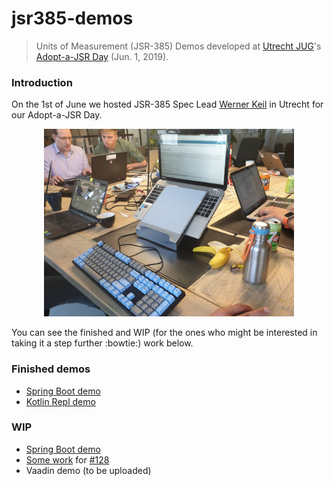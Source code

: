 jsr385-demos
============

> Units of Measurement (JSR-385) Demos developed at [Utrecht JUG](https://www.meetup.com/Utrecht-Java-User-Group/)'s [Adopt-a-JSR Day](https://www.meetup.com/Utrecht-Java-User-Group/events/261238917/) (Jun. 1, 2019).

### Introduction
On the 1st of June we hosted JSR-385 Spec Lead [Werner Keil](https://twitter.com/wernerkeil) in Utrecht for our Adopt-a-JSR Day.

<p align="center">
<img src="_img/adopt-jsr385-day-utrecht.jpg" width="400px" />
</p>

You can see the finished and WIP (for the ones who might be interested in taking it a step further :bowtie:) work below.

### Finished demos
- [Spring Boot demo](spring-boot)
- [Kotlin Repl demo](repl)

### WIP
- [Spring Boot demo](https://github.com/utrechtjug/adopt-jsr-385-day/tree/master/spring-boot-demo)
- [Some work](https://github.com/mthoolen/indriya/commits/master) for [#128](https://github.com/unitsofmeasurement/indriya/issues/128)
- Vaadin demo (to be uploaded)


